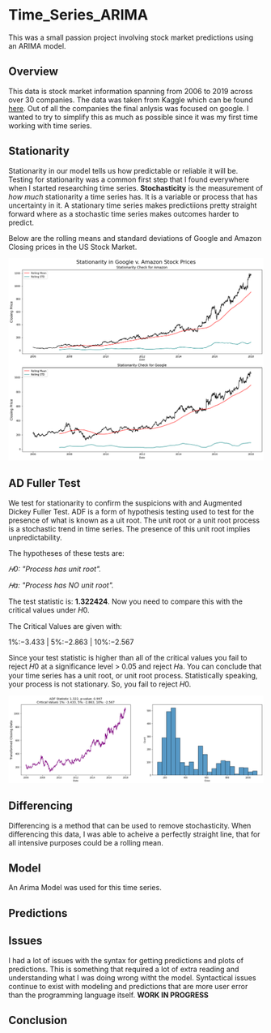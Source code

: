 # Time_Series_ARIMA
This was a small passion project involving stock market predictions using an ARIMA model.


## Overview

This data is stock market information spanning from 2006 to 2019 across over 30 companies.  The data was taken from Kaggle which can be found [here](https://www.kaggle.com/camnugent/sandp500?select=all_stocks_5yr.csv).  Out of all the companies the final anlysis was focused on google.  I wanted to try to simplify this as much as possible since it was my first time working with time series. 



## Stationarity

Stationarity in our model tells us how predictable or reliable it will be.  Testing for stationarity was a common first step that I found everywhere when I started researching time series.  **Stochasticity** is the measurement of *how much* stationarity a time series has.  It is a variable or process that has uncertainty in it.  A stationary time series makes predictiions pretty straight forward where as a stochastic time series makes outcomes harder to predict.

Below are the rolling means and standard deviations of Google and Amazon Closing prices in the US Stock Market.

![rolling](photos/photo1.png)


## AD Fuller Test

We test for stationarity to confirm the suspicions with and Augmented Dickey Fuller Test.  ADF is a form of hypothesis testing used to test for the presence of what is known as a uit root.  The unit root or a unit root process is a stochastic trend in time series. The presence of this unit root implies unpredictability.

The hypotheses of these tests are:

*𝐻0: "Process has unit root".*

*𝐻a: "Process has NO unit root".*

The test statistic is: **1.322424**. 
Now you need to compare this with the critical values under 𝐻0.

The Critical Values are given with:

1%:−3.433 | 5%:−2.863 | 10%:−2.567

Since your test statistic is higher than all of the critical values you fail to reject 𝐻0 at a significance level > 0.05 and reject 𝐻a. You can conclude that your time series has a unit root, or unit root process. Statistically speaking, your process is not stationary. So, you fail to reject 𝐻0.

![ADF](photos/photo2.png)


## Differencing

Differencing is a method that can be used to remove stochasticity.
When differencing this data, I was able to acheive a perfectly straight line, that for all intensive purposes could be a rolling mean.



## Model



An Arima Model was used for this time series.


## Predictions





## Issues


I had a lot of issues with the syntax for getting predictions and plots of predictions.  This is something that required a lot of extra reading and understanding what I was doing wrong witht the model.  Syntactical issues continue to exist with modeling and predictions that are more user error than the programming language itself.  **WORK IN PROGRESS**


## Conclusion

